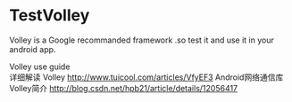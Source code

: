 # TestVolley
Volley is a Google recommanded framework  .so  test it and use it in your android app.

Volley use guide  
详细解读 Volley 
http://www.tuicool.com/articles/VfyEF3
 Android网络通信库Volley简介
http://blog.csdn.net/hpb21/article/details/12056417
